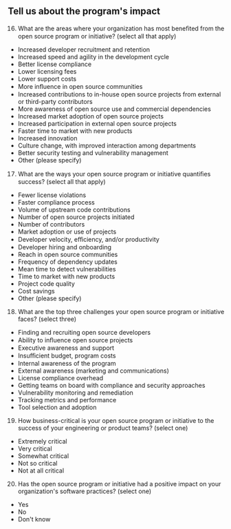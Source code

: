 ## Tell us about the program's impact

16.	What are the areas where your organization has most beneﬁted from the open source program or initiative? (select all that apply)
* Increased developer recruitment and retention
* Increased speed and agility in the development cycle
* Better license compliance
* Lower licensing fees
* Lower support costs
* More inﬂuence in open source communities
* Increased contributions to in-house open source projects from external or third-party contributors
* More awareness of open source use and commercial dependencies
* Increased market adoption of open source projects
* Increased participation in external open source projects
* Faster time to market with new products
* Increased innovation
* Culture change, with improved interaction among departments
* Better security testing and vulnerability management
* Other (please specify)
 
17.	What are the ways your open source program or initiative quantiﬁes success? (select all that apply)
* Fewer license violations
* Faster compliance process
* Volume of upstream code contributions
* Number of open source projects initiated
* Number of contributors
* Market adoption or use of projects
* Developer velocity, eﬀiciency, and/or productivity
* Developer hiring and onboarding
* Reach in open source communities
* Frequency of dependency updates 
* Mean time to detect vulnerabilities
* Time to market with new products
* Project code quality
* Cost savings
* Other (please specify)

18. What are the top three challenges your open source program or initiative faces? (select three)
* Finding and recruiting open source developers
* Ability to inﬂuence open source projects
* Executive awareness and support
* Insuﬀicient budget, program costs
* Internal awareness of the program
* External awareness (marketing and communications)
* License compliance overhead
* Getting teams on board with compliance and security approaches
* Vulnerability monitoring and remediation
* Tracking metrics and performance
* Tool selection and adoption
 
19. How business-critical is your open source program or initiative to the success of your engineering or product teams?  (select one)
* Extremely critical
* Very critical
* Somewhat critical
* Not so critical
* Not at all critical

20. Has the open source program or initiative had a positive impact on your organization's software practices? (select one)
* Yes
* No
* Don't know
